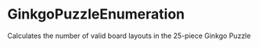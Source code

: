 # GinkgoPuzzleEnumeration
Calculates the number of valid board layouts in the 25-piece Ginkgo Puzzle
